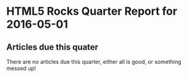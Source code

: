 HTML5 Rocks Quarter Report for 2016-05-01
=========================================

Articles due this quater
------------------------

There are no articles due this quarter, either all is good, or something messed up!

